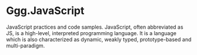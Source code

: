 # Ggg.JavaScript
JavaScript practices and code samples. JavaScript, often abbreviated as JS, is a high-level, interpreted programming language. It is a language which is also characterized as dynamic, weakly typed, prototype-based and multi-paradigm.
